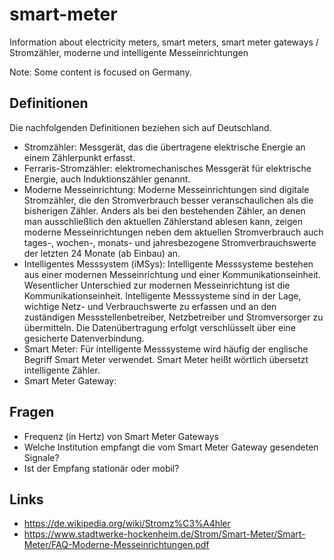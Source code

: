 # smart-meter
Information about electricity meters, smart meters, smart meter gateways / Stromzähler, moderne und intelligente Messeinrichtungen

Note: Some content is focused on Germany.

## Definitionen
Die nachfolgenden Definitionen beziehen sich auf Deutschland.
- Stromzähler: Messgerät, das die übertragene elektrische Energie an einem Zählerpunkt erfasst.
- Ferraris-Stromzähler: elektromechanisches Messgerät für elektrische Energie, auch Induktionszähler genannt.
- Moderne Messeinrichtung: Moderne Messeinrichtungen sind digitale Stromzähler, die den Stromverbrauch besser veranschaulichen als die bisherigen Zähler. Anders als bei den bestehenden Zähler, an denen man ausschließlich den aktuellen Zählerstand ablesen kann, zeigen moderne Messeinrichtungen neben dem aktuellen Stromverbrauch auch tages-, wochen-, monats- und jahresbezogene Stromverbrauchswerte der letzten 24 Monate (ab Einbau) an.
- Intelligentes Messsystem (iMSys): Intelligente Messsysteme bestehen aus einer modernen Messeinrichtung und einer Kommunikationseinheit. Wesentlicher Unterschied zur modernen Messeinrichtung ist die Kommunikationseinheit. Intelligente Messsysteme sind in der Lage, wichtige Netz- und Verbrauchswerte zu erfassen und an den zuständigen Messstellenbetreiber, Netzbetreiber und Stromversorger zu übermitteln. Die Datenübertragung erfolgt verschlüsselt über eine gesicherte Datenverbindung.
- Smart Meter: Für intelligente Messsysteme wird häufig der englische Begriff Smart Meter verwendet. Smart Meter heißt wörtlich übersetzt intelligente Zähler.
- Smart Meter Gateway:

## Fragen
- Frequenz (in Hertz) von Smart Meter Gateways
- Welche Institution empfangt die vom Smart Meter Gateway gesendeten Signale?
- Ist der Empfang stationär oder mobil?

## Links
- https://de.wikipedia.org/wiki/Stromz%C3%A4hler
- https://www.stadtwerke-hockenheim.de/Strom/Smart-Meter/Smart-Meter/FAQ-Moderne-Messeinrichtungen.pdf
